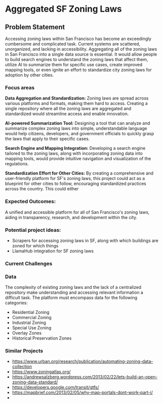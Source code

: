 # Aggregated SF Zoning Laws

## Problem Statement
Accessing zoning laws within San Francisco has become an exceedingly cumbersome and complicated task. Current systems are scattered, unorganized, and lacking in accessibility. Aggregating all of the zoning laws in San Francisco into a single data source is essential. It would allow people to build search engines to understand the zoning laws that affect them, utilize AI to summarize them for specific use cases, create improved mapping tools, or even ignite an effort to standardize city zoning laws for adoption by other cities.

### Focus areas

**Data Aggregation and Standardization:** Zoning laws are spread across various platforms and formats, making them hard to access. Creating a single repository where all the zoning laws are aggregated and standardized would streamline access and enable innovation.

**AI-powered Summarization Tool:** Designing a tool that can analyze and summarize complex zoning laws into simple, understandable language would help citizens, developers, and government officials to quickly grasp the laws that apply to their specific cases.

**Search Engine and Mapping Integration:** Developing a search engine tailored to the zoning laws, along with incorporating zoning data into mapping tools, would provide intuitive navigation and visualization of the regulations.

**Standardization Effort for Other Cities:** By creating a comprehensive and user-friendly platform for SF's zoning laws, this project could act as a blueprint for other cities to follow, encouraging standardized practices across the country. This could either 

### Expected Outcomes:

A unified and accessible platform for all of San Francisco's zoning laws, aiding in transparency, research, and development within the city.

### Potential project ideas:
- Scrapers for accessing zoning laws in SF, along with which buildings are zoned for which things
- LlamaHub integration for SF zoning laws

### Current Challenges

### Data

The complexity of existing zoning laws and the lack of a centralized repository make understanding and accessing relevant information a difficult task. The platform must encompass data for the following categories:
- Residential Zoning
- Commercial Zoning
- Industrial Zoning
- Special Use Zoning
- Overlay Zones
- Historical Preservation Zones


### Similar Projects
- https://www.urban.org/research/publication/automating-zoning-data-collection
- https://www.zoningatlas.org/
- https://andrewsalzberg.wordpress.com/2013/02/22/lets-build-an-open-zoning-data-standard/
- https://developers.google.com/transit/gtfs/
- https://mapbrief.com/2013/02/05/why-map-portals-dont-work-part-i/
- 
